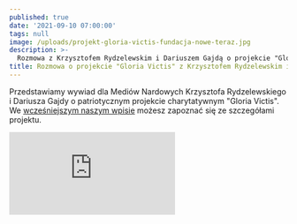 ```yaml
---
published: true
date: '2021-09-10 07:00:00'
tags: null
image: /uploads/projekt-gloria-victis-fundacja-nowe-teraz.jpg
description: >-
  Rozmowa z Krzysztofem Rydzelewskim i Dariuszem Gajdą o projekcie "Gloria Victis". 
title: Rozmowa o projekcie "Gloria Victis" z Krzysztofem Rydzelewskim i Dariuszem Gajdą
---
```


Przedstawiamy wywiad dla Mediów Nardowych Krzysztofa Rydzelewskiego i Dariusza Gajdy o patriotycznym projekcie charytatywnym "Gloria Victis". We [wcześniejszym naszym wpisie](/blog/projekt-gloria-victis/) możesz zapoznać się ze szczegółami projektu.

<div class="relative" style="padding-bottom: 56.25%">
<iframe class="absolute w-full h-full" src="https://www.youtube.com/embed/M6ae6SZLWeY" frameborder="0" allow="accelerometer; autoplay; clipboard-write; encrypted-media; gyroscope; picture-in-picture" allowfullscreen></iframe>
</div>
